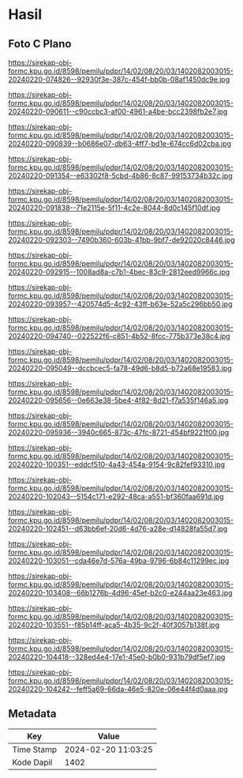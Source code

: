 # Hasil

## Foto C Plano

https://sirekap-obj-formc.kpu.go.id/8598/pemilu/pdpr/14/02/08/20/03/1402082003015-20240220-074826--92930f3e-387c-454f-bb0b-08af1450dc9e.jpg

https://sirekap-obj-formc.kpu.go.id/8598/pemilu/pdpr/14/02/08/20/03/1402082003015-20240220-090611--c90ccbc3-af00-4961-a4be-bcc2398fb2e7.jpg

https://sirekap-obj-formc.kpu.go.id/8598/pemilu/pdpr/14/02/08/20/03/1402082003015-20240220-090839--b0686e07-db63-4ff7-bd1e-674cc6d02cba.jpg

https://sirekap-obj-formc.kpu.go.id/8598/pemilu/pdpr/14/02/08/20/03/1402082003015-20240220-091354--e63302f8-5cbd-4b86-8c87-99153734b32c.jpg

https://sirekap-obj-formc.kpu.go.id/8598/pemilu/pdpr/14/02/08/20/03/1402082003015-20240220-091838--71e2115e-5f11-4c2e-8044-8d0c145f10df.jpg

https://sirekap-obj-formc.kpu.go.id/8598/pemilu/pdpr/14/02/08/20/03/1402082003015-20240220-092303--7490b360-603b-41bb-9bf7-de92020c8446.jpg

https://sirekap-obj-formc.kpu.go.id/8598/pemilu/pdpr/14/02/08/20/03/1402082003015-20240220-092915--1008ad8a-c7b1-4bec-83c9-2812eed9966c.jpg

https://sirekap-obj-formc.kpu.go.id/8598/pemilu/pdpr/14/02/08/20/03/1402082003015-20240220-093957--420574d5-4c92-43ff-b63e-52a5c296bb50.jpg

https://sirekap-obj-formc.kpu.go.id/8598/pemilu/pdpr/14/02/08/20/03/1402082003015-20240220-094740--022522f6-c851-4b52-8fcc-775b373e38c4.jpg

https://sirekap-obj-formc.kpu.go.id/8598/pemilu/pdpr/14/02/08/20/03/1402082003015-20240220-095049--dccbcec5-fa78-49d6-b8d5-b72a68e19583.jpg

https://sirekap-obj-formc.kpu.go.id/8598/pemilu/pdpr/14/02/08/20/03/1402082003015-20240220-095656--0e663e38-5be4-4f82-8d21-f7a535f146a5.jpg

https://sirekap-obj-formc.kpu.go.id/8598/pemilu/pdpr/14/02/08/20/03/1402082003015-20240220-095936--3940c665-873c-47fc-8721-454bf9221f00.jpg

https://sirekap-obj-formc.kpu.go.id/8598/pemilu/pdpr/14/02/08/20/03/1402082003015-20240220-100351--eddcf510-4a43-454a-9154-9c82fef93310.jpg

https://sirekap-obj-formc.kpu.go.id/8598/pemilu/pdpr/14/02/08/20/03/1402082003015-20240220-102043--5154c171-e292-48ca-a551-bf360faa691d.jpg

https://sirekap-obj-formc.kpu.go.id/8598/pemilu/pdpr/14/02/08/20/03/1402082003015-20240220-102451--d63bb6ef-20d6-4d76-a28e-d14828fa55d7.jpg

https://sirekap-obj-formc.kpu.go.id/8598/pemilu/pdpr/14/02/08/20/03/1402082003015-20240220-103051--cda46e7d-576a-49ba-9796-6b84c11299ec.jpg

https://sirekap-obj-formc.kpu.go.id/8598/pemilu/pdpr/14/02/08/20/03/1402082003015-20240220-103408--66b1276b-4d96-45ef-b2c0-e244aa23e463.jpg

https://sirekap-obj-formc.kpu.go.id/8598/pemilu/pdpr/14/02/08/20/03/1402082003015-20240220-103551--f85b14ff-aca5-4b35-9c2f-40f3057b138f.jpg

https://sirekap-obj-formc.kpu.go.id/8598/pemilu/pdpr/14/02/08/20/03/1402082003015-20240220-104418--328ed4e4-17e1-45e0-b0b0-931b79df5ef7.jpg

https://sirekap-obj-formc.kpu.go.id/8598/pemilu/pdpr/14/02/08/20/03/1402082003015-20240220-104242--feff5a69-66da-46e5-820e-06e44f4d0aaa.jpg


## Metadata

| Key        | Value               |
| ---------- | ------------------- |
| Time Stamp | 2024-02-20 11:03:25 |
| Kode Dapil | 1402                |



